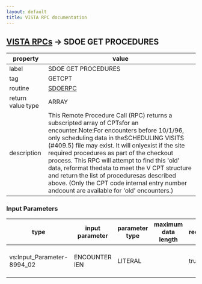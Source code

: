 ```yaml
---
layout: default
title: VISTA RPC documentation
---
```




## [VISTA RPCs](TableOfContent.md) &#8594; SDOE GET PROCEDURES 

 property | value 
--- | --- 
 label | SDOE GET PROCEDURES
 tag | GETCPT
 routine | [SDOERPC](http://code.osehra.org/dox/Routine_SDOERPC_source.html)
 return value type | ARRAY
 description | This Remote Procedure Call (RPC) returns a subscripted array of CPTsfor an encounter.Note:For encounters before 10/1/96, only scheduling data in theSCHEDULING VISITS  (#409.5) file may exist. It will onlyexist if the site required procedures as part of the checkout process. This RPC will attempt to find this 'old' data, reformat thedata to meet the V CPT structure and return the list of proceduresas described above.  (Only the CPT code internal entry number andcount are available for 'old' encounters.)

### Input Parameters

| type | input parameter | parameter type | maximum data length | required | description | 
| --- | --- | --- | --- | --- | --- | 
| vs:Input_Parameter-8994_02 | ENCOUNTER IEN | LITERAL |  | true | This is the internal entry number of an entry in the OUTPATIENTENCOUNTER [#409.68 - ^SCE] file. | 